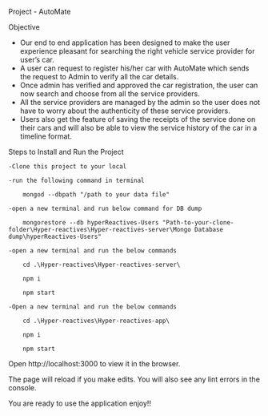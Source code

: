 Project - AutoMate

Objective 

 - Our end to end application has been designed to make the user experience pleasant for searching the right vehicle service provider for user’s car.
 - A user can request to register his/her car with AutoMate which sends the request to Admin to verify all the car details. 
 - Once admin has verified and approved the car registration, the user can now search and choose from all the service providers.
 - All the service providers are managed by the admin so the user does not have to worry about the authenticity of these service providers.
 - Users also get the feature of saving the receipts of the service done on their cars and will also be able to view the service history of the car in a timeline format.

Steps to Install and Run the Project

	-Clone this project to your local 

	-run the following command in terminal 
		
		mongod --dbpath "/path to your data file"

	-open a new terminal and run below command for DB dump
		
		mongorestore --db hyperReactives-Users "Path-to-your-clone-folder\Hyper-reactives\Hyper-reactives-server\Mongo Database dump\hyperReactives-Users" 

	-open a new terminal and run the below commands 
		
		cd .\Hyper-reactives\Hyper-reactives-server\

		npm i

		npm start

	-Open a new terminal and run the below commands
		
		cd .\Hyper-reactives\Hyper-reactives-app\

		npm i

		npm start 


Open http://localhost:3000 to view it in the browser.

The page will reload if you make edits.
You will also see any lint errors in the console.

You are ready to use the application enjoy!!
